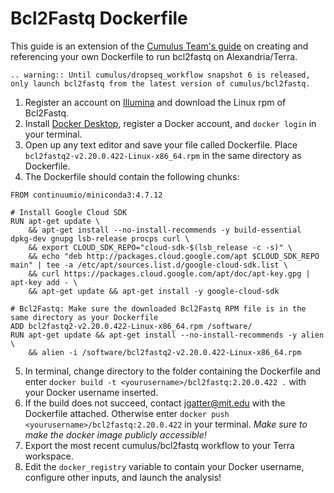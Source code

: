 # Bcl2Fastq Dockerfile

This guide is an extension of the [Cumulus Team's guide](https://cumulus-doc.readthedocs.io/en/latest/bcl2fastq.html#docker) on creating and referencing your own Dockerfile to run bcl2fastq on Alexandria/Terra.

```eval_rst
.. warning:: Until cumulus/dropseq_workflow snapshot 6 is released, only launch bcl2fastq from the latest version of cumulus/bcl2fastq.
```

1. Register an account on [Illumina](https://support.illumina.com/sequencing/sequencing_software/bcl2fastq-conversion-software/downloads.html) and download the Linux rpm of Bcl2Fastq.
2. Install [Docker Desktop](https://www.docker.com/products/docker-desktop), register a Docker account, and `docker login` in your terminal.
3. Open up any text editor and save your file called Dockerfile. Place `bcl2fastq2-v2.20.0.422-Linux-x86_64.rpm` in the same directory as Dockerfile.
4. The Dockerfile should contain the following chunks:
```Docker
FROM continuumio/miniconda3:4.7.12
```
```Docker
# Install Google Cloud SDK
RUN apt-get update \
    && apt-get install --no-install-recommends -y build-essential dpkg-dev gnupg lsb-release procps curl \
    && export CLOUD_SDK_REPO="cloud-sdk-$(lsb_release -c -s)" \
    && echo "deb http://packages.cloud.google.com/apt $CLOUD_SDK_REPO main" | tee -a /etc/apt/sources.list.d/google-cloud-sdk.list \
    && curl https://packages.cloud.google.com/apt/doc/apt-key.gpg | apt-key add - \
    && apt-get update && apt-get install -y google-cloud-sdk
```
```Docker
# Bcl2Fastq: Make sure the downloaded Bcl2Fastq RPM file is in the same directory as your Dockerfile 
ADD bcl2fastq2-v2.20.0.422-Linux-x86_64.rpm /software/
RUN apt-get update && apt-get install --no-install-recommends -y alien \
    && alien -i /software/bcl2fastq2-v2.20.0.422-Linux-x86_64.rpm
```
5. In terminal, change directory to the folder containing the Dockerfile and enter `docker build -t <yourusername>/bcl2fastq:2.20.0.422 .` with your Docker username inserted.
6. If the build does not succeed, contact jgatter@mit.edu with the Dockerfile attached. Otherwise enter `docker push <yourusername>/bcl2fastq:2.20.0.422` in your terminal. _Make sure to make the docker image publicly accessible!_
7. Export the most recent cumulus/bcl2fastq workflow to your Terra workspace.
8. Edit the `docker_registry` variable to contain your Docker username, configure other inputs, and launch the analysis!


